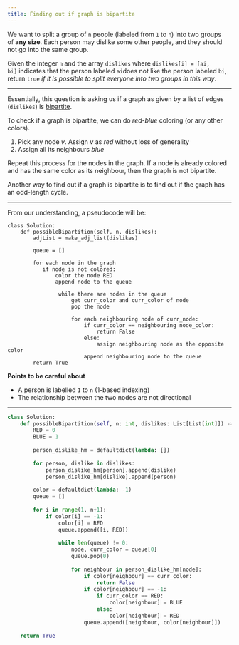 ```yaml
---
title: Finding out if graph is bipartite
---
```


We want to split a group of `n` people (labeled from `1` to `n`) into two groups of **any size**. Each person may dislike some other people, and they should not go into the same group.

Given the integer `n` and the array `dislikes` where `dislikes[i] = [ai, bi]` indicates that the person labeled `ai`does not like the person labeled `bi`, return `true` _if it is possible to split everyone into two groups in this way_.

---

Essentially, this question is asking us if a graph as given by a list of edges (`dislikes`) is [bipartite](Graph.md#Bipartiteness).

To check if a graph is bipartite, we can do *red-blue* coloring (or any other colors). 
1. Pick any node $v$. Assign $v$ as *red* without loss of generality
2. Assign all its neighbours *blue*

Repeat this process for the nodes in the graph. If a node is already colored and has the same color as its neighbour, then the graph is not bipartite.

Another way to find out if a graph is bipartite is to find out if the graph has an odd-length cycle.

---

From our understanding, a pseudocode will be:

```plaintext
class Solution:
	def possibleBipartition(self, n, dislikes):
		adjList = make_adj_list(dislikes)

		queue = []
		
		for each node in the graph
		   if node is not colored:
			   color the node RED
			   append node to the queue

				while there are nodes in the queue
					get curr_color and curr_color of node
					pop the node

					for each neighbouring node of curr_node:
						if curr_color == neighbouring node_color:
							return False
						else:
							assign neighbouring node as the opposite color
						append neighbouring node to the queue
		return True
```

**Points to be careful about**
- A person is labelled `1` to `n` (1-based indexing)
- The relationship between the two nodes are not directional

---
```python
class Solution:
	def possibleBipartition(self, n: int, dislikes: List[List[int]]) -> bool:
		RED = 0
		BLUE = 1
		
		person_dislike_hm = defaultdict(lambda: [])
		
		for person, dislike in dislikes:
			person_dislike_hm[person].append(dislike)
			person_dislike_hm[dislike].append(person)
		
		color = defaultdict(lambda: -1)
		queue = []
		
		for i in range(1, n+1):
			if color[i] == -1:
				color[i] = RED
				queue.append([i, RED])
			
				while len(queue) != 0:
					node, curr_color = queue[0]
					queue.pop(0)
					
					for neighbour in person_dislike_hm[node]:
						if color[neighbour] == curr_color:
							return False
						if color[neighbour] == -1:
							if curr_color == RED:
								color[neighbour] = BLUE
							else:
								color[neighbour] = RED
						queue.append([neighbour, color[neighbour]])
					
	return True
```